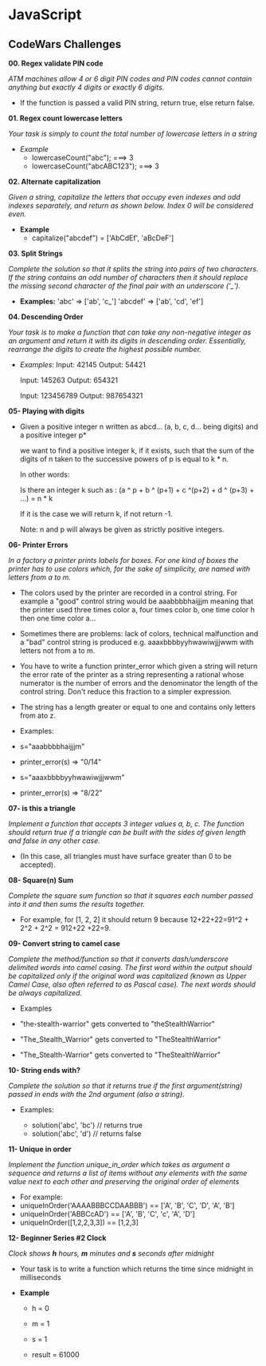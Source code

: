 # JavaScript

## CodeWars Challenges

**00. Regex validate PIN code**

_ATM machines allow 4 or 6 digit PIN codes and PIN codes cannot contain anything but exactly 4 digits or exactly 6 digits._

- If the function is passed a valid PIN string, return true, else return false.

**01. Regex count lowercase letters**

_Your task is simply to count the total number of lowercase letters in a string_

- _Example_
  - lowercaseCount("abc"); ===> 3
  - lowercaseCount("abcABC123"); ===> 3

**02. Alternate capitalization**

_Given a string, capitalize the letters that occupy even indexes and odd indexes separately, and return as shown below. Index 0 will be considered even._

- **Example**
  - capitalize("abcdef") = ['AbCdEf', 'aBcDeF']

**03. Split Strings**

_Complete the solution so that it splits the string into pairs of two characters. If the string contains an odd number of characters then it should replace the missing second character of the final pair with an underscore ('\_')._

- **Examples:**
  'abc' => ['ab', 'c_']
  'abcdef' => ['ab', 'cd', 'ef']

**04. Descending Order**

_Your task is to make a function that can take any non-negative integer as an argument and return it with its digits in descending order. Essentially, rearrange the digits to create the highest possible number._

- _Examples:_
  Input: 42145 Output: 54421

  Input: 145263 Output: 654321

  Input: 123456789 Output: 987654321

**05- Playing with digits**

- Given a positive integer n written as abcd... (a, b, c, d... being digits) and a positive integer p\*

  we want to find a positive integer k, if it exists, such that the sum of the digits of n taken to the successive powers of p is equal to k \* n.

  In other words:

  Is there an integer k such as : (a ^ p + b ^ (p+1) + c ^(p+2) + d ^ (p+3) + ...) = n \* k

  If it is the case we will return k, if not return -1.

  Note: n and p will always be given as strictly positive integers.

**06- Printer Errors**

_In a factory a printer prints labels for boxes. For one kind of boxes the printer has to use colors which, for the sake of simplicity, are named with letters from a to m._

- The colors used by the printer are recorded in a control string. For example a "good" control string would be aaabbbbhaijjjm meaning that the printer used three times color a, four times color b, one time color h then one time color a...

- Sometimes there are problems: lack of colors, technical malfunction and a "bad" control string is produced e.g. aaaxbbbbyyhwawiwjjjwwm with letters not from a to m.

- You have to write a function printer_error which given a string will return the error rate of the printer as a string representing a rational whose numerator is the number of errors and the denominator the length of the control string. Don't reduce this fraction to a simpler expression.

- The string has a length greater or equal to one and contains only letters from ato z.

- Examples:
- s="aaabbbbhaijjjm"
- printer_error(s) => "0/14"

- s="aaaxbbbbyyhwawiwjjjwwm"
- printer_error(s) => "8/22"

**07- is this a triangle**

_Implement a function that accepts 3 integer values a, b, c. The function should return true if a triangle can be built with the sides of given length and false in any other case._

- (In this case, all triangles must have surface greater than 0 to be accepted).

**08- Square(n) Sum**

_Complete the square sum function so that it squares each number passed into it and then sums the results together._

- For example, for [1, 2, 2] it should return 9 because 12+22+22=91^2 + 2^2 + 2^2 = 912+22 +22=9.

**09- Convert string to camel case**

_Complete the method/function so that it converts dash/underscore delimited words into camel casing. The first word within the output should be capitalized only if the original word was capitalized (known as Upper Camel Case, also often referred to as Pascal case). The next words should be always capitalized._

- Examples

- "the-stealth-warrior" gets converted to "theStealthWarrior"

- "The_Stealth_Warrior" gets converted to "TheStealthWarrior"

- "The_Stealth-Warrior" gets converted to "TheStealthWarrior"

**10- String ends with?**

_Complete the solution so that it returns true if the first argument(string) passed in ends with the 2nd argument (also a string)._

- Examples:

  - solution('abc', 'bc') // returns true
  - solution('abc', 'd') // returns false

**11- Unique in order**

_Implement the function unique_in_order which takes as argument a sequence and returns a list of items without any elements with the same value next to each other and preserving the original order of elements_

- For example:
- uniqueInOrder('AAAABBBCCDAABBB') == ['A', 'B', 'C', 'D', 'A', 'B']
- uniqueInOrder('ABBCcAD') == ['A', 'B', 'C', 'c', 'A', 'D']
- uniqueInOrder([1,2,2,3,3]) == [1,2,3]

**12- Beginner Series #2 Clock**

_Clock shows **h** hours, **m** minutes and **s** seconds after midnight_

- Your task is to write a function which returns the time since midnight in milliseconds

- **Example**

  - h = 0
  - m = 1
  - s = 1

  - result = 61000
